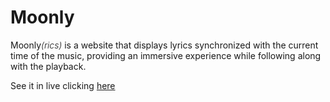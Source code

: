 # Moonly

Moonly<span style="font-weight: 300;"><i>(rics)</i></span> is a website that displays lyrics synchronized with the current time of the music, providing an immersive experience while following along with the playback.

See it in live clicking [here](https://maxwellolliver.github.io/moonly/)
